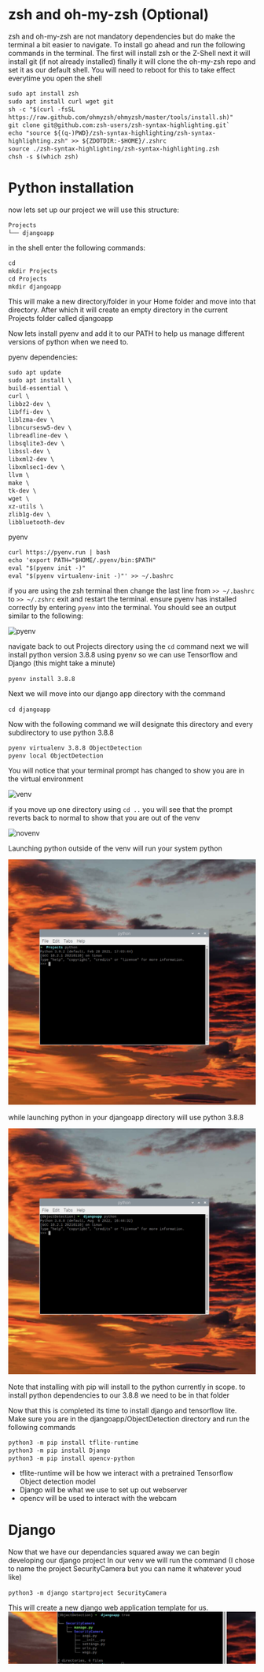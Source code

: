 # zsh and oh-my-zsh (Optional)

zsh and oh-my-zsh are not mandatory dependencies but do make the terminal a bit easier to navigate.
To install go ahead and run the following commands in the terminal.
The first will install zsh or the Z-Shell
next it will install git (if not already installed)
finally it will clone the oh-my-zsh repo and set it as our default shell.
You will need to reboot for this to take effect everytime you open the shell

```
sudo apt install zsh
sudo apt install curl wget git
sh -c "$(curl -fsSL https://raw.github.com/ohmyzsh/ohmyzsh/master/tools/install.sh)"
git clone git@github.com:zsh-users/zsh-syntax-highlighting.git`
echo "source ${(q-)PWD}/zsh-syntax-highlighting/zsh-syntax-highlighting.zsh" >> ${ZDOTDIR:-$HOME}/.zshrc
source ./zsh-syntax-highlighting/zsh-syntax-highlighting.zsh
chsh -s $(which zsh)
```

# Python installation
now lets set up our project we will use this structure:
```
Projects
└── djangoapp
```
in the shell enter the following commands:
```
cd
mkdir Projects
cd Projects
mkdir djangoapp
```
This will make a new directory/folder in your Home folder and move into that directory. After which it will
create an empty directory in the current Projects folder called djangoapp


Now lets install pyenv and add it to our PATH to help us manage different versions of python when we need to.

pyenv dependencies:
```
sudo apt update
sudo apt install \
build-essential \
curl \
libbz2-dev \
libffi-dev \
liblzma-dev \
libncursesw5-dev \
libreadline-dev \
libsqlite3-dev \
libssl-dev \
libxml2-dev \
libxmlsec1-dev \
llvm \
make \
tk-dev \
wget \
xz-utils \
zlib1g-dev \
libbluetooth-dev
```
pyenv
```
curl https://pyenv.run | bash
echo 'export PATH="$HOME/.pyenv/bin:$PATH"
eval "$(pyenv init -)"
eval "$(pyenv virtualenv-init -)"' >> ~/.bashrc 
```
if you are using the zsh terminal then change the last line from `>> ~/.bashrc` to `>> ~/.zshrc`
exit and restart the terminal.
ensure pyenv has installed correctly by entering
`pyenv`
into the terminal. You should see an output similar to the following:

![pyenv](../static/pyenvoutput.png)

navigate back to out Projects directory using the `cd` command
next we will install python version 3.8.8 using pyenv so we can use Tensorflow and Django (this might take a minute)

`pyenv install 3.8.8`

Next we will move into our django app directory with the command

`cd djangoapp`

Now with the following command we will designate this directory and every subdirectory to use python 3.8.8
```
pyenv virtualenv 3.8.8 ObjectDetection
pyenv local ObjectDetection
```
You will notice that your terminal prompt has changed to show you are in the virtual environment

![venv](../static/venv.png)

if you move up one directory using `cd ..` you will see that the prompt reverts back to normal to show that you are out of the venv

![novenv](../static/novenv.png)

Launching python outside of the venv will run your system python

![systempython](../static/systempython.png)

while launching python in your djangoapp directory will use python 3.8.8

![venvpython](../static/venvpython.png)

Note that installing with pip will install to the python currently in scope.
to install python dependencies to our 3.8.8 we need to be in that folder

Now that this is completed its time to install django and tensorflow lite.
Make sure you are in the djangoapp/ObjectDetection directory and run the following commands
```
python3 -m pip install tflite-runtime
python3 -m pip install Django
python3 -m pip install opencv-python
```

- tflite-runtime will be how we interact with a pretrained Tensorflow Object detection model
- Django will be what we use to set up out webserver
- opencv will be used to interact with the webcam


# Django
Now that we have our dependancies squared away we can begin developing our django project
In our venv we will run the command (I chose to name the project SecurityCamera but you can name it whatever youd like)

`python3 -m django startproject SecurityCamera`

This will create a new django web application template for us.
![djangostructure](../static/djangostructure.png)


